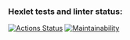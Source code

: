### Hexlet tests and linter status:
[![Actions Status](https://github.com/Shamatarev/frontend-project-12/workflows/hexlet-check/badge.svg)](https://github.com/Shamatarev/frontend-project-12/actions)
[![Maintainability](https://api.codeclimate.com/v1/badges/bfbb17b67b8f1adf86e0/maintainability)](https://codeclimate.com/github/Shamatarev/frontend-project-12/maintainability)